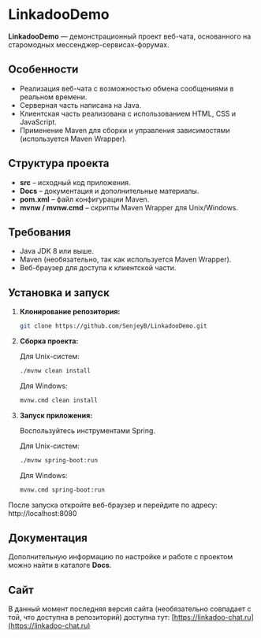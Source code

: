 # LinkadooDemo

**LinkadooDemo** — демонстрационный проект веб-чата, основанного на старомодных мессенджер-сервисах-форумах.

## Особенности

- Реализация веб-чата с возможностью обмена сообщениями в реальном времени.
- Серверная часть написана на Java.
- Клиентская часть реализована с использованием HTML, CSS и JavaScript.
- Применение Maven для сборки и управления зависимостями (используется Maven Wrapper).

## Структура проекта

- **src** – исходный код приложения.
- **Docs** – документация и дополнительные материалы.
- **pom.xml** – файл конфигурации Maven.
- **mvnw / mvnw.cmd** – скрипты Maven Wrapper для Unix/Windows.

## Требования

- Java JDK 8 или выше.
- Maven (необязательно, так как используется Maven Wrapper).
- Веб-браузер для доступа к клиентской части.

## Установка и запуск

1. **Клонирование репозитория:**

   ```bash
   git clone https://github.com/SenjeyB/LinkadooDemo.git
   ```

2. **Сборка проекта:**

   Для Unix-систем:
   ```bash
   ./mvnw clean install
   ```
   Для Windows:
   ```bash
   mvnw.cmd clean install
   ```

3. **Запуск приложения:**

   Воспользуйтесь инструментами Spring.
   
   Для Unix-систем:
   ```bash
   ./mvnw spring-boot:run
   ```
   Для Windows:
   ```bash
   mvnw.cmd spring-boot:run
   ```

После запуска откройте веб-браузер и перейдите по адресу: http://localhost:8080


## Документация

Дополнительную информацию по настройке и работе с проектом можно найти в каталоге **Docs**.

## Сайт

В данный момент последняя версия сайта (необязательно совпадает с той, что доступна в репозиторий) доступна тут: [https://linkadoo-chat.ru](https://linkadoo-chat.ru)
